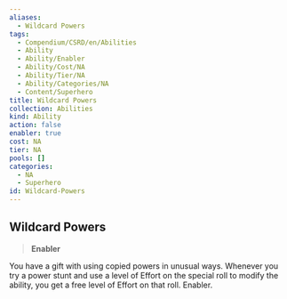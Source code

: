 ```yaml
---
aliases:
  - Wildcard Powers
tags:
  - Compendium/CSRD/en/Abilities
  - Ability
  - Ability/Enabler
  - Ability/Cost/NA
  - Ability/Tier/NA
  - Ability/Categories/NA
  - Content/Superhero
title: Wildcard Powers
collection: Abilities
kind: Ability
action: false
enabler: true
cost: NA
tier: NA
pools: []
categories:
  - NA
  - Superhero
id: Wildcard-Powers
---
```

## Wildcard Powers    
>**Enabler**  
    
You have a gift with using copied powers in unusual ways. Whenever you try a power stunt and use a level of Effort on the special roll to modify the ability, you get a free level of Effort on that roll. Enabler.
